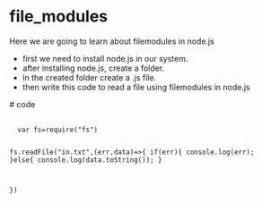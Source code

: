 # file_modules
 Here we are going to learn about filemodules in node.js</br>
<ul>
  <li>first we need to install node.js in our system.</li>
  <li>after installing node.js, create a folder.</li>
 <li>in the created folder create a .js file.</li>
  <li>then write this code to read a file using filemodules in node.js</li>
  </ul>
# code
  <pre>
  <code>
  var fs=require("fs")
  
  fs.readFile("in.txt",(err,data)=>{
    if(err){
              console.log(err);
           }else{
                console.log(data.toString());
           }  

})
  </code></pre>
